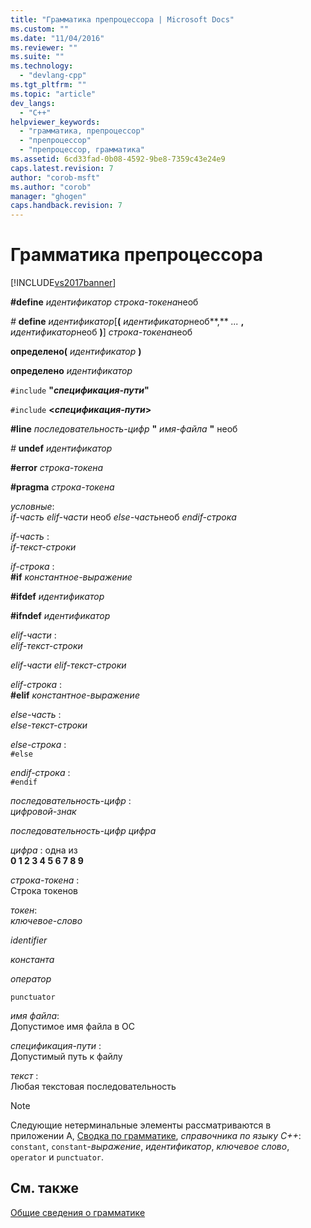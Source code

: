 ```yaml
---
title: "Грамматика препроцессора | Microsoft Docs"
ms.custom: ""
ms.date: "11/04/2016"
ms.reviewer: ""
ms.suite: ""
ms.technology: 
  - "devlang-cpp"
ms.tgt_pltfrm: ""
ms.topic: "article"
dev_langs: 
  - "C++"
helpviewer_keywords: 
  - "грамматика, препроцессор"
  - "препроцессор"
  - "препроцессор, грамматика"
ms.assetid: 6cd33fad-0b08-4592-9be8-7359c43e24e9
caps.latest.revision: 7
author: "corob-msft"
ms.author: "corob"
manager: "ghogen"
caps.handback.revision: 7
---
```

# Грамматика препроцессора
[!INCLUDE[vs2017banner](../assembler/inline/includes/vs2017banner.md)]

**\#define**  *идентификатор* *строка\-токена*необ  
  
 *\#* **define**  *идентификатор*\[**\(** *идентификатор*необ**,** *...* **,** *идентификатор*необ **\)**\] *строка\-токена*необ  
  
 **определено\(**  *идентификатор* **\)**  
  
 **определено**  *идентификатор*  
  
 `#include` **"***спецификация\-пути***"**  
  
 `#include` **\<***спецификация\-пути***\>**  
  
 **\#line**  *последовательность\-цифр* **"** *имя\-файла* **"** необ  
  
 *\#* **undef**  *идентификатор*  
  
 **\#error**  *строка\-токена*  
  
 **\#pragma**  *строка\-токена*  
  
 *условные*:  
 *if\-часть elif\-части* необ *else\-часть*необ *endif\-строка*  
  
 *if\-часть* :  
 *if\-текст\-строки*  
  
 *if\-строка* :  
 **\#if**  *константное\-выражение*  
  
 **\#ifdef**  *идентификатор*  
  
 **\#ifndef**  *идентификатор*  
  
 *elif\-части* :  
 *elif\-текст\-строки*  
  
 *elif\-части elif\-текст\-строки*  
  
 *elif\-строка* :  
 **\#elif**  *константное\-выражение*  
  
 *else\-часть* :  
 *else\-текст\-строки*  
  
 *else\-строка* :  
 `#else`  
  
 *endif\-строка* :  
 `#endif`  
  
 *последовательность\-цифр* :  
 *цифровой\-знак*  
  
 *последовательность\-цифр цифра*  
  
 *цифра* : одна из  
 **0 1 2 3 4 5 6 7 8 9**  
  
 *строка\-токена* :  
 Строка токенов  
  
 *токен*:  
 *ключевое\-слово*  
  
 *identifier*  
  
 *константа*  
  
 *оператор*  
  
 `punctuator`  
  
 *имя файла*:  
 Допустимое имя файла в ОС  
  
 *спецификация\-пути* :  
 Допустимый путь к файлу  
  
 *текст* :  
 Любая текстовая последовательность  
  
> [!NOTE]
>  Следующие нетерминальные элементы рассматриваются в приложении А, [Сводка по грамматике](../misc/grammar-summary-cpp.md), *справочника по языку C\+\+*: `constant`, `constant`\-*выражение*, *идентификатор*, *ключевое слово*, `operator` и `punctuator`.  
  
## См. также  
 [Общие сведения о грамматике](../preprocessor/grammar-summary-c-cpp.md)